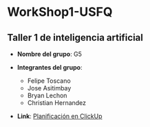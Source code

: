 # WorkShop1-USFQ
## Taller 1 de inteligencia artificial

- **Nombre del grupo**: G5
- **Integrantes del grupo**:
  * Felipe Toscano
  * Jose Asitimbay
  * Bryan Lechon
  * Christian Hernandez


- **Link**: [Planificación en ClickUp](https://sharing.clickup.com/9013101718/l/h/8ckj14p-373/43c6f0cf0c8cf3c)
